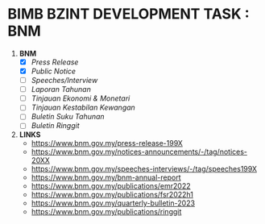 # BIMB BZINT DEVELOPMENT TASK : BNM

1. **BNM**  
    - [x] *Press Release* 
    - [x] *Public Notice*
    - [ ] *Speeches/Interview*
    - [ ] *Laporan Tahunan*
    - [ ] *Tinjauan Ekonomi & Monetari*
    - [ ] *Tinjauan Kestabilan Kewangan*
    - [ ] *Buletin Suku Tahunan*
    - [ ] *Buletin Ringgit*
    
2. **LINKS**
    - https://www.bnm.gov.my/press-release-199X
    - https://www.bnm.gov.my/notices-announcements/-/tag/notices-20XX
    - https://www.bnm.gov.my/speeches-interviews/-/tag/speeches199X
    - https://www.bnm.gov.my/bnm-annual-report
    - https://www.bnm.gov.my/publications/emr2022
    - https://www.bnm.gov.my/publications/fsr2022h1
    - https://www.bnm.gov.my/quarterly-bulletin-2023
    - https://www.bnm.gov.my/publications/ringgit
